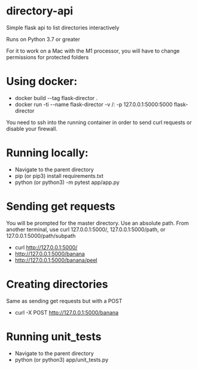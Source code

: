 # directory-api
Simple flask api to list directories interactively

Runs on Python 3.7 or greater

For it to work on a Mac with the M1 processor, you will have to change permissions for protected folders

# Using docker:
  - docker build --tag flask-director .
  - docker run -ti --name flask-director -v /:<path to app.py>  -p 127.0.0.1:5000:5000 flask-director

You need to ssh into the running container in order to send curl requests or disable your firewall.

# Running locally:
  - Navigate to the parent directory
  - pip (or pip3) install requirements.txt
  - python (or python3) -m pytest app/app.py
  
 # Sending get requests
 You will be prompted for the master directory.  Use an absolute path.
 From another terminal, use curl 127.0.0.1:5000/, 127.0.0.1:5000/path, or 127.0.0.1:5000/path/subpath
 
  - curl http://127.0.0.1:5000/
  - http://127.0.0.1:5000/banana
  - http://127.0.0.1:5000/banana/peel
 
 # Creating directories
 Same as sending get requests but with a POST
 - curl -X POST http://127.0.0.1:5000/banana
 
 # Running unit_tests
  - Navigate to the parent directory
  - python (or python3) app/unit_tests.py


